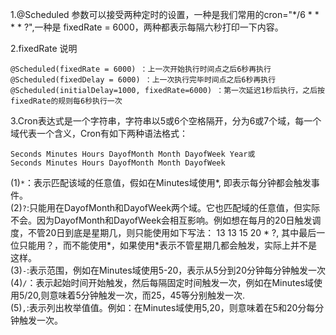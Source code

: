 1.@Scheduled 参数可以接受两种定时的设置，一种是我们常用的cron="*/6 * * * * ?",一种是 fixedRate = 6000，两种都表示每隔六秒打印一下内容。

2.fixedRate 说明

```
@Scheduled(fixedRate = 6000) ：上一次开始执行时间点之后6秒再执行
@Scheduled(fixedDelay = 6000) ：上一次执行完毕时间点之后6秒再执行
@Scheduled(initialDelay=1000, fixedRate=6000) ：第一次延迟1秒后执行，之后按fixedRate的规则每6秒执行一次
```

3.Cron表达式是一个字符串，字符串以5或6个空格隔开，分为6或7个域，每一个域代表一个含义，Cron有如下两种语法格式：
```
Seconds Minutes Hours DayofMonth Month DayofWeek Year或
Seconds Minutes Hours DayofMonth Month DayofWeek
```
(1)`*`：表示匹配该域的任意值，假如在Minutes域使用*, 即表示每分钟都会触发事件。<br />
(2)`?`:只能用在DayofMonth和DayofWeek两个域。它也匹配域的任意值，但实际不会。因为DayofMonth和DayofWeek会相互影响。例如想在每月的20日触发调度，不管20日到底是星期几，则只能使用如下写法： 13 13 15 20 * ?, 其中最后一位只能用？，而不能使用*，如果使用*表示不管星期几都会触发，实际上并不是这样。<br />
(3)`-`:表示范围，例如在Minutes域使用5-20，表示从5分到20分钟每分钟触发一次<br />
(4)`/`：表示起始时间开始触发，然后每隔固定时间触发一次，例如在Minutes域使用5/20,则意味着5分钟触发一次，而25，45等分别触发一次.<br />
(5)`,`:表示列出枚举值值。例如：在Minutes域使用5,20，则意味着在5和20分每分钟触发一次。<br />
